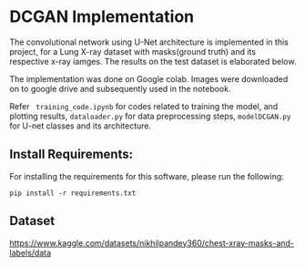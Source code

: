 # DCGAN Implementation

The convolutional network using U-Net architecture is implemented in this project, for a Lung X-ray dataset with masks(ground truth) and its respective x-ray iamges. The results on the test dataset is elaborated below.

The implementation was done on Google colab. Images were downloaded on to google drive and subsequently used in the notebook. 

Refer  ``` training_code.ipynb``` for codes related to training the model, and plotting results, ```dataloader.py``` for data preprocessing steps, ```modelDCGAN.py``` for U-net classes and its architecture.




## Install Requirements:
For installing the requirements for this software, please run the following: 

 ```
 pip install -r requirements.txt
 ```
  

## Dataset
https://www.kaggle.com/datasets/nikhilpandey360/chest-xray-masks-and-labels/data